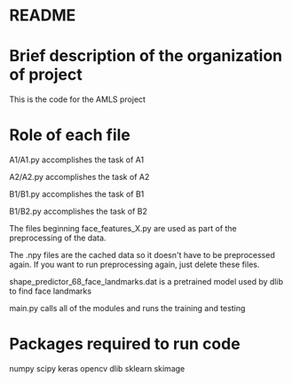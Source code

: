 # README

# Brief description of the organization of project
This is the code for the AMLS project
# Role of each file
A1/A1.py accomplishes the task of A1

A2/A2.py accomplishes the task of A2

B1/B1.py accomplishes the task of B1

B1/B2.py accomplishes the task of B2

The files beginning face_features_X.py are used as part of the preprocessing of the data.

The .npy files are the cached data so it doesn't have to be preprocessed again. If you want to run preprocessing again, just delete these files.

shape_predictor_68_face_landmarks.dat is a pretrained model used by dlib to find face landmarks

main.py calls all of the modules and runs the training and testing

# Packages required to run code
numpy scipy keras opencv dlib sklearn skimage
